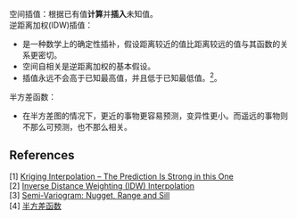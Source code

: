 空间插值：根据已有值**计算**并**插入**未知值。  
逆距离加权(IDW)插值：
* 是一种数学上的确定性插补，假设距离较近的值比距离较远的值与其函数的关系更密切。
* 空间自相关是逆距离加权的基本假设。
* 插值永远不会高于已知最高值，并且低于已知最低值。[<sup>2</sup>](#refer-anchor)。   

半方差函数：  
* 在半方差图的情况下，更近的事物更容易预测，变异性更小。而遥远的事物则不那么可预测，也不那么相关。  


<div id="refer-anchor"></div>

## References  
[1] [Kriging Interpolation – The Prediction Is Strong in this One](https://gisgeography.com/kriging-interpolation-prediction/)  
[2] [Inverse Distance Weighting (IDW) Interpolation](https://gisgeography.com/inverse-distance-weighting-idw-interpolation/)  
[3] [Semi-Variogram: Nugget, Range and Sill](https://gisgeography.com/semi-variogram-nugget-range-sill/)  
[4] [半方差函数](https://wenku.baidu.com/view/3399c22b915f804d2b16c15a.html)  
